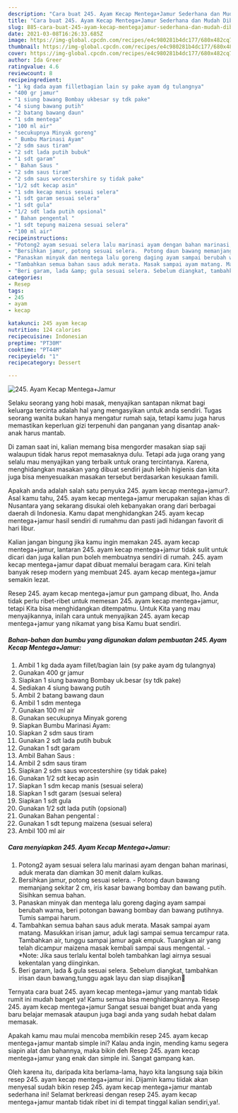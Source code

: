 ```yaml
---
description: "Cara buat 245. Ayam Kecap Mentega+Jamur Sederhana dan Mudah Dibuat"
title: "Cara buat 245. Ayam Kecap Mentega+Jamur Sederhana dan Mudah Dibuat"
slug: 885-cara-buat-245-ayam-kecap-mentegajamur-sederhana-dan-mudah-dibuat
date: 2021-03-08T16:26:33.685Z
image: https://img-global.cpcdn.com/recipes/e4c980281b4dc177/680x482cq70/245-ayam-kecap-mentegajamur-foto-resep-utama.jpg
thumbnail: https://img-global.cpcdn.com/recipes/e4c980281b4dc177/680x482cq70/245-ayam-kecap-mentegajamur-foto-resep-utama.jpg
cover: https://img-global.cpcdn.com/recipes/e4c980281b4dc177/680x482cq70/245-ayam-kecap-mentegajamur-foto-resep-utama.jpg
author: Ida Greer
ratingvalue: 4.6
reviewcount: 8
recipeingredient:
- "1 kg dada ayam filletbagian lain sy pake ayam dg tulangnya"
- "400 gr jamur"
- "1 siung bawang Bombay ukbesar sy tdk pake"
- "4 siung bawang putih"
- "2 batang bawang daun"
- "1 sdm mentega"
- "100 ml air"
- "secukupnya Minyak goreng"
- " Bumbu Marinasi Ayam"
- "2 sdm saus tiram"
- "2 sdt lada putih bubuk"
- "1 sdt garam"
- " Bahan Saus "
- "2 sdm saus tiram"
- "2 sdm saus worcestershire sy tidak pake"
- "1/2 sdt kecap asin"
- "1 sdm kecap manis sesuai selera"
- "1 sdt garam sesuai selera"
- "1 sdt gula"
- "1/2 sdt lada putih opsional"
- " Bahan pengental "
- "1 sdt tepung maizena sesuai selera"
- "100 ml air"
recipeinstructions:
- "Potong2 ayam sesuai selera lalu marinasi ayam dengan bahan marinasi, aduk merata dan diamkan 30 menit dalam kulkas."
- "Bersihkan jamur, potong sesuai selera.  Potong daun bawang memanjang sekitar 2 cm, iris kasar bawang bombay dan bawang putih. Sisihkan semua bahan."
- "Panaskan minyak dan mentega lalu goreng daging ayam sampai berubah warna, beri potongan bawang bombay dan bawang putihnya. Tumis sampai harum."
- "Tambahkan semua bahan saus aduk merata. Masak sampai ayam matang. Masukkan irisan jamur, aduk lagi sampai semua tercampur rata. Tambahkan air, tunggu sampai jamur agak empuk. Tuangkan air yang telah dicampur maizena masak kembali sampai saus mengental.  *Note: Jika saus terlalu kental boleh tambahkan lagi airnya sesuai kekentalan yang diinginkan."
- "Beri garam, lada &amp; gula sesuai selera. Sebelum diangkat, tambahkan irisan daun bawang,tunggu agak layu dan siap disajikan🤗"
categories:
- Resep
tags:
- 245
- ayam
- kecap

katakunci: 245 ayam kecap 
nutrition: 124 calories
recipecuisine: Indonesian
preptime: "PT30M"
cooktime: "PT44M"
recipeyield: "1"
recipecategory: Dessert

---
```



![245. Ayam Kecap Mentega+Jamur](https://img-global.cpcdn.com/recipes/e4c980281b4dc177/680x482cq70/245-ayam-kecap-mentegajamur-foto-resep-utama.jpg)

Selaku seorang yang hobi masak, menyajikan santapan nikmat bagi keluarga tercinta adalah hal yang mengasyikan untuk anda sendiri. Tugas seorang  wanita bukan hanya mengatur rumah saja, tetapi kamu juga harus memastikan keperluan gizi terpenuhi dan panganan yang disantap anak-anak harus mantab.

Di zaman  saat ini, kalian memang bisa mengorder masakan siap saji walaupun tidak harus repot memasaknya dulu. Tetapi ada juga orang yang selalu mau menyajikan yang terbaik untuk orang tercintanya. Karena, menghidangkan masakan yang dibuat sendiri jauh lebih higienis dan kita juga bisa menyesuaikan masakan tersebut berdasarkan kesukaan famili. 



Apakah anda adalah salah satu penyuka 245. ayam kecap mentega+jamur?. Asal kamu tahu, 245. ayam kecap mentega+jamur merupakan sajian khas di Nusantara yang sekarang disukai oleh kebanyakan orang dari berbagai daerah di Indonesia. Kamu dapat menghidangkan 245. ayam kecap mentega+jamur hasil sendiri di rumahmu dan pasti jadi hidangan favorit di hari libur.

Kalian jangan bingung jika kamu ingin memakan 245. ayam kecap mentega+jamur, lantaran 245. ayam kecap mentega+jamur tidak sulit untuk dicari dan juga kalian pun boleh membuatnya sendiri di rumah. 245. ayam kecap mentega+jamur dapat dibuat memalui beragam cara. Kini telah banyak resep modern yang membuat 245. ayam kecap mentega+jamur semakin lezat.

Resep 245. ayam kecap mentega+jamur pun gampang dibuat, lho. Anda tidak perlu ribet-ribet untuk memesan 245. ayam kecap mentega+jamur, tetapi Kita bisa menghidangkan ditempatmu. Untuk Kita yang mau menyajikannya, inilah cara untuk menyajikan 245. ayam kecap mentega+jamur yang nikamat yang bisa Kamu buat sendiri.

<!--inarticleads1-->

##### Bahan-bahan dan bumbu yang digunakan dalam pembuatan 245. Ayam Kecap Mentega+Jamur:

1. Ambil 1 kg dada ayam fillet/bagian lain (sy pake ayam dg tulangnya)
1. Gunakan 400 gr jamur
1. Siapkan 1 siung bawang Bombay uk.besar (sy tdk pake)
1. Sediakan 4 siung bawang putih
1. Ambil 2 batang bawang daun
1. Ambil 1 sdm mentega
1. Gunakan 100 ml air
1. Gunakan secukupnya Minyak goreng
1. Siapkan  Bumbu Marinasi Ayam:
1. Siapkan 2 sdm saus tiram
1. Gunakan 2 sdt lada putih bubuk
1. Gunakan 1 sdt garam
1. Ambil  Bahan Saus :
1. Ambil 2 sdm saus tiram
1. Siapkan 2 sdm saus worcestershire (sy tidak pake)
1. Gunakan 1/2 sdt kecap asin
1. Siapkan 1 sdm kecap manis (sesuai selera)
1. Siapkan 1 sdt garam (sesuai selera)
1. Siapkan 1 sdt gula
1. Gunakan 1/2 sdt lada putih (opsional)
1. Gunakan  Bahan pengental :
1. Gunakan 1 sdt tepung maizena (sesuai selera)
1. Ambil 100 ml air




<!--inarticleads2-->

##### Cara menyiapkan 245. Ayam Kecap Mentega+Jamur:

1. Potong2 ayam sesuai selera lalu marinasi ayam dengan bahan marinasi, aduk merata dan diamkan 30 menit dalam kulkas.
1. Bersihkan jamur, potong sesuai selera.  - Potong daun bawang memanjang sekitar 2 cm, iris kasar bawang bombay dan bawang putih. Sisihkan semua bahan.
1. Panaskan minyak dan mentega lalu goreng daging ayam sampai berubah warna, beri potongan bawang bombay dan bawang putihnya. Tumis sampai harum.
1. Tambahkan semua bahan saus aduk merata. Masak sampai ayam matang. Masukkan irisan jamur, aduk lagi sampai semua tercampur rata. Tambahkan air, tunggu sampai jamur agak empuk. Tuangkan air yang telah dicampur maizena masak kembali sampai saus mengental.  - *Note: Jika saus terlalu kental boleh tambahkan lagi airnya sesuai kekentalan yang diinginkan.
1. Beri garam, lada &amp; gula sesuai selera. Sebelum diangkat, tambahkan irisan daun bawang,tunggu agak layu dan siap disajikan🤗




Ternyata cara buat 245. ayam kecap mentega+jamur yang mantab tidak rumit ini mudah banget ya! Kamu semua bisa menghidangkannya. Resep 245. ayam kecap mentega+jamur Sangat sesuai banget buat anda yang baru belajar memasak ataupun juga bagi anda yang sudah hebat dalam memasak.

Apakah kamu mau mulai mencoba membikin resep 245. ayam kecap mentega+jamur mantab simple ini? Kalau anda ingin, mending kamu segera siapin alat dan bahannya, maka bikin deh Resep 245. ayam kecap mentega+jamur yang enak dan simple ini. Sangat gampang kan. 

Oleh karena itu, daripada kita berlama-lama, hayo kita langsung saja bikin resep 245. ayam kecap mentega+jamur ini. Dijamin kamu tiidak akan menyesal sudah bikin resep 245. ayam kecap mentega+jamur mantab sederhana ini! Selamat berkreasi dengan resep 245. ayam kecap mentega+jamur mantab tidak ribet ini di tempat tinggal kalian sendiri,ya!.

